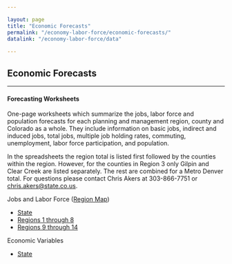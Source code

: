 ```yaml
---

layout: page
title: "Economic Forecasts"
permalink: "/economy-labor-force/economic-forecasts/"
datalink: "/economy-labor-force/data"
    
---
```


## Economic Forecasts

---

#### Forecasting Worksheets

One-page worksheets which summarize the jobs, labor force and population forecasts for each planning and management region, county and Colorado as a whole. They include information on basic jobs, indirect and induced jobs, total jobs, multiple job holding rates, commuting, unemployment, labor force participation, and population.

In the spreadsheets the region total is listed first followed by the counties within the region. However, for the counties in Region 3 only Gilpin and Clear Creek are listed separately. The rest are combined for a Metro Denver total. For questions please contact Chris Akers at 303-866-7751 or [chris.akers@state.co.us](mailto:chris.akers@state.co.us). 

Jobs and Labor Force ([Region Map](https://console.cloud.google.com/m/cloudstorage/b/maps-static/o/PlanningManagement8x11.pdf))

- [State](https://drive.google.com/open?id=0B-vz6H4k4SESWnJrREZ2ank3QWc&authuser=0)
- [Regions 1 through 8](https://drive.google.com/open?id=0B-vz6H4k4SESR3k2TW1ZN0J5bTQ&authuser=0)
- [Regions 9 through 14](https://drive.google.com/open?id=0B-vz6H4k4SESMDhxN0ItSXB3NXM&authuser=0)

Economic Variables

- [State](https://drive.google.com/open?id=0B2oqdPZKJqK7WUFtY1AwSFdaOWM)